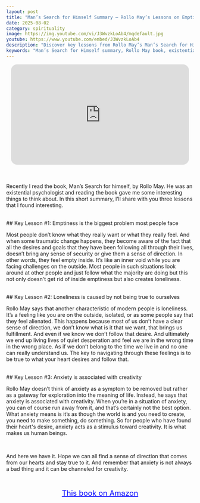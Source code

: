 ```yaml
---
layout: post
title: "Man’s Search for Himself Summary – Rollo May’s Lessons on Emptiness, Loneliness, and Anxiety"
date: 2025-08-02
category: spirituality
image: https://img.youtube.com/vi/J3WvzkLoAb4/mqdefault.jpg
youtube: https://www.youtube.com/embed/J3WvzkLoAb4
description: "Discover key lessons from Rollo May’s Man’s Search for Himself on emptiness, loneliness, and turning anxiety into creativity."
keywords: "Man’s Search for Himself summary, Rollo May book, existential psychology, anxiety and creativity, personal growth"
---
```


<div style="display: flex; justify-content: center; margin-bottom: 20px;">
  <div style="aspect-ratio: 16 / 9; width: 95%; max-width: 700px; position: relative;">
    <iframe 
      src="https://www.youtube.com/embed/J3WvzkLoAb4"
      title="Man’s Search for Himself Summary – Rollo May’s Lessons on Emptiness, Loneliness, and Anxiety"
      allowfullscreen
      frameborder="0"
      style="position: absolute; inset: 0; width: 100%; height: 100%; border-radius: 16px;">
    </iframe>
  </div>
</div>

<div style="height: 15px;"></div>
<!-- ..................................................................... -->

Recently I read the book, Man’s Search for himself, by Rollo May. He was an existential psychologist and reading the book gave me some interesting things to think about. In this short summary, I’ll share with you three lessons that I found interesting.


<br>
## Key Lesson #1: Emptiness is the biggest problem most people face


Most people don’t know what they really want or what they really feel. And when some traumatic change happens, they become aware of the fact that all the desires and goals that they have been following all through their lives, doesn’t bring any sense of security or give them a sense of direction. In other words, they feel empty inside. It’s like an inner void while you are facing challenges on the outside. Most people in such situations look around at other people and just follow what the majority are doing but this not only doesn't get rid of inside emptiness but also creates loneliness.



<br>
## Key Lesson #2: Loneliness is caused by not being true to ourselves


Rollo May says that another characteristic of modern people is loneliness. It’s a feeling like you are on the outside, isolated, or as some people say that they feel alienated. This happens because most of us don’t have a clear sense of direction, we don’t know what is it that we want, that brings us fulfillment. And even if we know we don’t follow that desire. And ultimately we end up living lives of quiet desperation and feel we are in the wrong time in the wrong place. As if we don’t belong to the time we live in and no one can really understand us. The key to navigating through these feelings is to be true to what your heart desires and follow that.



<br>
## Key Lesson #3: Anxiety is associated with creativity


Rollo May doesn’t think of anxiety as a symptom to be removed but rather as a gateway for exploration into the meaning of life. Instead, he says that anxiety is associated with creativity. When you’re in a situation of anxiety, you can of course run away from it, and that’s certainly not the best option. What anxiety means is it’s as though the world is and you need to create, you need to make something, do something. So for people who have found their heart's desire, anxiety acts as a stimulus toward creativity. It is what makes us human beings.


<br>
 
And here we have it. Hope we can all find a sense of direction that comes from our hearts and stay true to it. And remember that anxiety is not always a bad thing and it can be channeled for creativity.


<br>
<p style="text-align: center;">
  <a href="https://amzn.to/488wBed" target="_blank" style="color: blue; text-decoration: underline; font-size: 20px;">
    This book on Amazon
  </a>
</p>

